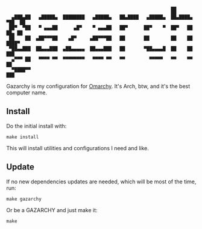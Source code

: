 ```

                                                             ▄▄
                                                             ██
  ▄███▄██   ▄█████▄  ████████   ▄█████▄   ██▄████   ▄█████▄  ██▄████▄  ▀██  ██
 ██▀  ▀██   ▀ ▄▄▄██      ▄█▀    ▀ ▄▄▄██   ██▀      ██▀    ▀  ██▀   ██   ██▄ ██
 ██    ██  ▄██▀▀▀██    ▄█▀     ▄██▀▀▀██   ██       ██        ██    ██    ████▀
 ▀██▄▄███  ██▄▄▄███  ▄██▄▄▄▄▄  ██▄▄▄███   ██       ▀██▄▄▄▄█  ██    ██     ███
  ▄▀▀▀ ██   ▀▀▀▀ ▀▀  ▀▀▀▀▀▀▀▀   ▀▀▀▀ ▀▀   ▀▀         ▀▀▀▀▀   ▀▀    ▀▀     ██
  ▀████▀▀                                                               ███

```

Gazarchy is my configuration for [Omarchy](https://omarchy.org). It's Arch,
btw, and it's the best computer name.

## Install

Do the initial install with:

```
make install
```

This will install utilities and configurations I need and like.

## Update

If no new dependencies updates are needed, which will be most of the time, run:

```
make gazarchy
```

Or be a GAZARCHY and just make it:

```
make
```
